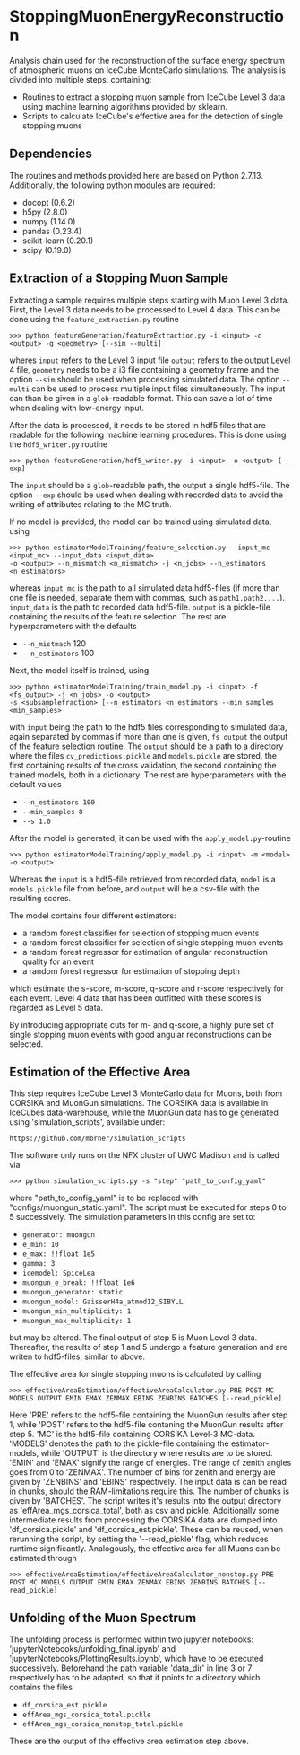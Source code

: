 # StoppingMuonEnergyReconstruction
Analysis chain used for the reconstruction of the surface energy spectrum of atmospheric muons on IceCube MonteCarlo
simulations. The analysis is divided into multiple steps, containing:

* Routines to extract a stopping muon sample from IceCube Level 3 data using machine learning algorithms provided by sklearn.
* Scripts to calculate IceCube's effective area for the detection of single stopping muons

## Dependencies
The routines and methods provided here are based on Python 2.7.13. Additionally,
the following python modules are required:

* docopt (0.6.2)
* h5py (2.8.0)
* numpy (1.14.0)
* pandas (0.23.4)
* scikit-learn (0.20.1)
* scipy (0.19.0)

## Extraction of a Stopping Muon Sample
Extracting a sample requires multiple steps starting with Muon Level 3 data.
First, the Level 3 data needs to be processed to Level 4 data. This can be
done using the `feature_extraction.py` routine

```
>>> python featureGeneration/featureExtraction.py -i <input> -o <output> -g <geometry> [--sim --multi]
```

wheres `input` refers to the Level 3 input file `output` refers to the output
Level 4 file, `geometry` needs to be a i3 file containing a geometry frame and
the option `--sim` should be used when processing simulated data. The option
`--multi` can be used to process multiple input files simultaneously. The input
can than be given in a `glob`-readable format. This can save a lot of time when
dealing with low-energy input.

After the data is processed, it needs to be stored in hdf5 files that are readable
for the following machine learning procedures. This is done using the
`hdf5_writer.py` routine

```
>>> python featureGeneration/hdf5_writer.py -i <input> -o <output> [--exp]
```
The `input` should be a `glob`-readable path, the output a single hdf5-file.
The option `--exp` should be used when dealing with recorded data to avoid
the writing of attributes relating to the MC truth.

If no model is provided, the model can be trained using simulated data, using
```
>>> python estimatorModelTraining/feature_selection.py --input_mc <input_mc> --input_data <input_data>
-o <output> --n_mismatch <n_mismatch> -j <n_jobs> --n_estimators <n_estimators>
```
whereas `input_mc` is the path to all simulated data hdf5-files (if more than
one file is needed, separate them with commas, such as `path1,path2,...`).
`input_data` is the path to recorded data hdf5-file. `output` is a pickle-file
containing the results of the feature selection. The rest are hyperparameters
with the defaults

* `--n_mistmach` 120
* `--n_estimators` 100

Next, the model itself is trained, using

```
>>> python estimatorModelTraining/train_model.py -i <input> -f <fs_output> -j <n_jobs> -o <output>
-s <subsamplefraction> [--n_estimators <n_estimators --min_samples <min_samples>
```
with `input` being the path to the hdf5 files corresponding to simulated data,
again separated by commas if more than one is given, `fs_output` the output of
the feature selection routine. The `output` should be a path to a directory
where the files `cv_predictions.pickle` and `models.pickle` are stored, the
first containing results of the cross validation, the second containing the
trained models, both in a dictionary. The rest are hyperparameters with the
default values

* `--n_estimators 100`
* `--min_samples 8`
* `--s 1.0`

After the model is generated, it can be used with the `apply_model.py`-routine
```
>>> python estimatorModelTraining/apply_model.py -i <input> -m <model> -o <output>
```
Whereas the `input` is a hdf5-file retrieved from recorded data, `model` is a
`models.pickle` file from before, and `output` will be a csv-file with the
resulting scores.

The model contains four different estimators:

* a random forest classifier for selection of stopping muon events
* a random forest classifier for selection of single stopping muon events
* a random forest regressor for estimation of angular reconstruction quality for an event
* a random forest regressor for estimation of stopping depth

which estimate the s-score, m-score, q-score and r-score respectively for each event.
Level 4 data that has been outfitted with these scores is regarded as Level 5 data.

By introducing appropriate cuts for m- and q-score, a highly pure set of single stopping
muon events with good angular reconstructions can be selected.

## Estimation of the Effective Area

This step requires IceCube Level 3 MonteCarlo data for Muons, both from CORSIKA and MuonGun simulations.
The CORSIKA data is available in IceCubes data-warehouse, while the MuonGun data has to ge generated using 'simulation_scripts',
available under:
```
https://github.com/mbrner/simulation_scripts
```
The software only runs on the NFX cluster of UWC Madison and is called via
```
>>> python simulation_scripts.py -s "step" "path_to_config_yaml"
```
where "path_to_config_yaml" is to be replaced with "configs/muongun_static.yaml". The script must be executed
for steps 0 to 5 successively.
The simulation parameters in this config are set to:

* `generator: muongun`
* `e_min: 10`
* `e_max: !!float 1e5`
* `gamma: 3`
* `icemodel: SpiceLea`
* `muongun_e_break: !!float 1e6`
* `muongun_generator: static`
* `muongun_model: GaisserH4a_atmod12_SIBYLL`
* `muongun_min_multiplicity: 1`
* `muongun_max_multiplicity: 1`

but may be altered.
The final output of step 5 is Muon Level 3 data. Thereafter, the results of step
1 and 5 undergo a feature generation and are writen to hdf5-files, similar to above.

The effective area for single stopping muons is calculated by calling
```
>>> effectiveAreaEstimation/effectiveAreaCalculator.py PRE POST MC MODELS OUTPUT EMIN EMAX ZENMAX EBINS ZENBINS BATCHES [--read_pickle]
```
Here 'PRE' refers to the hdf5-file containing the MuonGun results after step 1, while 'POST' refers to the hdf5-file
contaning the MuonGun results after step 5. 'MC' is the hdf5-file containing CORSIKA Level-3 MC-data. 'MODELS' denotes the
path to the pickle-file containing the estimator-models, while 'OUTPUT' is the directory where results are to be stored.
'EMIN' and 'EMAX' signify the range of energies. The range of zenith angles goes from 0 to 'ZENMAX'. The number of bins for
zenith and energy are given by 'ZENBINS' and 'EBINS' respectively. The input data is can be read in chunks, should the
RAM-limitations require this. The number of chunks is given by 'BATCHES'.
The script writes it's results into the output directory as 'effArea_mgs_corsica_total', both as csv and pickle.
Additionally some intermediate results from processing the CORSIKA data are dumped into 'df_corsica.pickle' and
'df_corsica_est.pickle'. These can be reused, when rerunning the script, by setting the '--read_pickle' flag,
which reduces runtime significantly.
Analogously, the effective area for all Muons can be estimated through
```
>>> effectiveAreaEstimation/effectiveAreaCalculator_nonstop.py PRE POST MC MODELS OUTPUT EMIN EMAX ZENMAX EBINS ZENBINS BATCHES [--read_pickle]
```

## Unfolding of the Muon Spectrum

The unfolding process is performed within two jupyter notebooks: 'jupyterNotebooks/unfolding_final.ipynb' and
'jupyterNotebooks/PlottingResults.ipynb', which have to be executed successively. Beforehand the path variable
'data_dir' in line 3 or 7 respectively has to be adapted, so that it points to a directory which contains the files

* `df_corsica_est.pickle`
* `effArea_mgs_corsica_total.pickle`
* `effArea_mgs_corsica_nonstop_total.pickle`

These are the output of the effective area estimation step above.